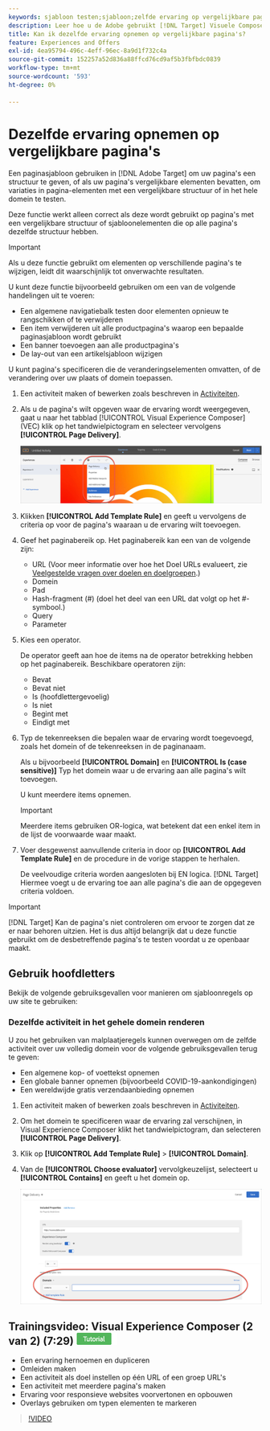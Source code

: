 ```yaml
---
keywords: sjabloon testen;sjabloon;zelfde ervaring op vergelijkbare pagina's;sjabloontest
description: Leer hoe u de Adobe gebruikt [!DNL Target] Visuele Composer van de Ervaring (VEC) om de zelfde ervaring op veelvoudige pagina's te omvatten die gelijkaardig gestructureerd zijn of de zelfde malplaatjeelementen bevatten.
title: Kan ik dezelfde ervaring opnemen op vergelijkbare pagina's?
feature: Experiences and Offers
exl-id: 4ea95794-496c-4eff-96ec-8a9d1f732c4a
source-git-commit: 152257a52d836a88ffcd76cd9af5b3fbfbdc0839
workflow-type: tm+mt
source-wordcount: '593'
ht-degree: 0%

---
```


# Dezelfde ervaring opnemen op vergelijkbare pagina&#39;s

Een paginasjabloon gebruiken in [!DNL Adobe Target] om uw pagina&#39;s een structuur te geven, of als uw pagina&#39;s vergelijkbare elementen bevatten, om variaties in pagina-elementen met een vergelijkbare structuur of in het hele domein te testen.

Deze functie werkt alleen correct als deze wordt gebruikt op pagina&#39;s met een vergelijkbare structuur of sjabloonelementen die op alle pagina&#39;s dezelfde structuur hebben.

>[!IMPORTANT]
>
>Als u deze functie gebruikt om elementen op verschillende pagina&#39;s te wijzigen, leidt dit waarschijnlijk tot onverwachte resultaten.

U kunt deze functie bijvoorbeeld gebruiken om een van de volgende handelingen uit te voeren:

* Een algemene navigatiebalk testen door elementen opnieuw te rangschikken of te verwijderen
* Een item verwijderen uit alle productpagina&#39;s waarop een bepaalde paginasjabloon wordt gebruikt
* Een banner toevoegen aan alle productpagina&#39;s
* De lay-out van een artikelsjabloon wijzigen

U kunt pagina&#39;s specificeren die de veranderingselementen omvatten, of de verandering over uw plaats of domein toepassen.

1. Een activiteit maken of bewerken zoals beschreven in [Activiteiten](/help/main/c-activities/activities.md#concept_D317A95A1AB54674BA7AB65C7985BA03).

1. Als u de pagina&#39;s wilt opgeven waar de ervaring wordt weergegeven, gaat u naar het tabblad [!UICONTROL Visual Experience Composer] (VEC) klik op het tandwielpictogram en selecteer vervolgens **[!UICONTROL Page Delivery]**.

   ![Gear icon > Page Delivery](/help/main/c-experiences/c-visual-experience-composer/assets/icon-gear.png)

1. Klikken **[!UICONTROL Add Template Rule]** en geeft u vervolgens de criteria op voor de pagina&#39;s waaraan u de ervaring wilt toevoegen.

1. Geef het paginabereik op. Het paginabereik kan een van de volgende zijn:

   * URL (Voor meer informatie over hoe het Doel URLs evalueert, zie [Veelgestelde vragen over doelen en doelgroepen](/help/main/c-target/c-troubleshooting-targets-and-audiences/troubleshooting-targets-and-audiences.md).)
   * Domein
   * Pad
   * Hash-fragment (#) (doel het deel van een URL dat volgt op het #-symbool.)
   * Query
   * Parameter

1. Kies een operator.

   De operator geeft aan hoe de items na de operator betrekking hebben op het paginabereik. Beschikbare operatoren zijn:

   * Bevat
   * Bevat niet
   * Is (hoofdlettergevoelig)
   * Is niet
   * Begint met
   * Eindigt met

1. Typ de tekenreeksen die bepalen waar de ervaring wordt toegevoegd, zoals het domein of de tekenreeksen in de paginanaam.

   Als u bijvoorbeeld **[!UICONTROL Domain]** en **[!UICONTROL Is (case sensitive)]** Typ het domein waar u de ervaring aan alle pagina&#39;s wilt toevoegen.

   U kunt meerdere items opnemen.

   >[!IMPORTANT]
   >
   >Meerdere items gebruiken OR-logica, wat betekent dat een enkel item in de lijst de voorwaarde waar maakt.

1. Voer desgewenst aanvullende criteria in door op **[!UICONTROL Add Template Rule]** en de procedure in de vorige stappen te herhalen.

   De veelvoudige criteria worden aangesloten bij EN logica. [!DNL Target] Hiermee voegt u de ervaring toe aan alle pagina&#39;s die aan de opgegeven criteria voldoen.

>[!IMPORTANT]
>
> [!DNL Target] Kan de pagina&#39;s niet controleren om ervoor te zorgen dat ze er naar behoren uitzien. Het is dus altijd belangrijk dat u deze functie gebruikt om de desbetreffende pagina&#39;s te testen voordat u ze openbaar maakt.

## Gebruik hoofdletters

Bekijk de volgende gebruiksgevallen voor manieren om sjabloonregels op uw site te gebruiken:

### Dezelfde activiteit in het gehele domein renderen

U zou het gebruiken van malplaatjeregels kunnen overwegen om de zelfde activiteit over uw volledig domein voor de volgende gebruiksgevallen terug te geven:

* Een algemene kop- of voettekst opnemen
* Een globale banner opnemen (bijvoorbeeld COVID-19-aankondigingen)
* Een wereldwijde gratis verzendaanbieding opnemen

1. Een activiteit maken of bewerken zoals beschreven in [Activiteiten](/help/main/c-activities/activities.md#concept_D317A95A1AB54674BA7AB65C7985BA03).

1. Om het domein te specificeren waar de ervaring zal verschijnen, in Visual Experience Composer klikt het tandwielpictogram, dan selecteren **[!UICONTROL Page Delivery]**.

1. Klik op **[!UICONTROL Add Template Rule]** > **[!UICONTROL Domain]**.

1. Van de **[!UICONTROL Choose evaluator]** vervolgkeuzelijst, selecteert u **[!UICONTROL Contains]** en geeft u het domein op.

   ![Domein bevat](/help/main/c-experiences/c-visual-experience-composer/assets/domain-template-rule.png)

## Trainingsvideo: Visual Experience Composer (2 van 2) (7:29) ![Zelfstudie-badge](/help/main/assets/tutorial.png)

* Een ervaring hernoemen en dupliceren
* Omleiden maken
* Een activiteit als doel instellen op één URL of een groep URL&#39;s
* Een activiteit met meerdere pagina&#39;s maken
* Ervaring voor responsieve websites voorvertonen en opbouwen
* Overlays gebruiken om typen elementen te markeren

>[!VIDEO](https://video.tv.adobe.com/v/17401)
